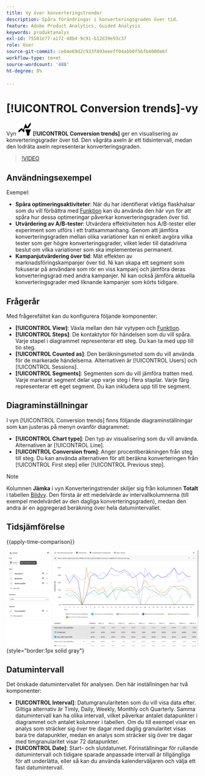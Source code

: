 ```yaml
---
title: Vy över konverteringstrender
description: Spåra förändringar i konverteringsgraden över tid.
feature: Adobe Product Analytics, Guided Analysis
keywords: produktanalys
exl-id: 75501e77-a172-48b4-9c91-b12d39e93c37
role: User
source-git-commit: ce04e69d2c933f893eeeff04abb0f56fb4000e6f
workflow-type: tm+mt
source-wordcount: '488'
ht-degree: 0%

---
```


# [!UICONTROL Conversion trends]-vy

Vyn ![Konverteringstrender](/help/assets/icons/ConversionTrends.svg) **[!UICONTROL Conversion trends]** ger en visualisering av konverteringsgrader över tid. Den vågräta axeln är ett tidsintervall, medan den lodräta axeln representerar konverteringsgraden.

>[!VIDEO](https://video.tv.adobe.com/v/3421662/?learn=on)

## Användningsexempel

Exempel:

* **Spåra optimeringsaktiviteter**: När du har identifierat viktiga flaskhalsar som du vill förbättra med [Funktion](funnel.md) kan du använda den här vyn för att spåra hur dessa optimeringar påverkar konverteringsgraden över tid.
* **Utvärdering av A/B-tester**: Utvärdera effektiviteten hos A/B-tester eller experiment som utförs i ett trattsammanhang. Genom att jämföra konverteringsgraden mellan olika variationer kan ni enkelt avgöra vilka tester som ger högre konverteringsgrader, vilket leder till datadrivna beslut om vilka variationer som ska implementeras permanent.
* **Kampanjutvärdering över tid**: Mät effekten av marknadsföringskampanjer över tid. Ni kan skapa ett segment som fokuserar på användare som rör en viss kampanj och jämföra deras konverteringsgrad med andra kampanjer. Ni kan också jämföra aktuella konverteringsgrader med liknande kampanjer som körts tidigare.

## Frågerår

Med frågerefältet kan du konfigurera följande komponenter:

* **[!UICONTROL View]**: Växla mellan den här vytypen och [Funktion](funnel.md).
* **[!UICONTROL Steps]**: De kontaktytor för händelsen som du vill spåra. Varje stapel i diagrammet representerar ett steg. Du kan ta med upp till tio steg.
* **[!UICONTROL Counted as]**: Den beräkningsmetod som du vill använda för de markerade händelserna. Alternativen är [!UICONTROL Users] och [!UICONTROL Sessions].
* **[!UICONTROL Segments]**: Segmenten som du vill jämföra tratten med. Varje markerat segment delar upp varje steg i flera staplar. Varje färg representerar ett eget segment. Du kan inkludera upp till tre segment.

## Diagraminställningar

I vyn [!UICONTROL Conversion trends] finns följande diagraminställningar som kan justeras på menyn ovanför diagrammet:

* **[!UICONTROL Chart type]**: Den typ av visualisering som du vill använda. Alternativen är [!UICONTROL Line].
* **[!UICONTROL Conversion from]**: Anger procentberäkningen från steg till steg. Du kan använda alternativen för att beräkna konverteringen från [!UICONTROL First step] eller [!UICONTROL Previous step].

>[!NOTE]
>
>Kolumnen **Jämka** i vyn Konverteringstrender skiljer sig från kolumnen **Totalt** i tabellen [Bildvy](funnel.md). Den första är ett medelvärde av intervallkolumnerna (till exempel medelvärdet av den dagliga konverteringsgraden), medan den andra är en aggregerad beräkning över hela datumintervallet.

## Tidsjämförelse

{{apply-time-comparison}}

![Tidjämförelse för konverteringstrender](../assets/conversion-trends-compare.png){style="border:1px solid gray"}

## Datumintervall

Det önskade datumintervallet för analysen. Den här inställningen har två komponenter:

* **[!UICONTROL Interval]**: Datumgranulariteten som du vill visa data efter. Giltiga alternativ är Timly, Daily, Weekly, Monthly och Quarterly. Samma datumintervall kan ha olika intervall, vilket påverkar antalet datapunkter i diagrammet och antalet kolumner i tabellen. Om du till exempel visar en analys som sträcker sig över tre dagar med daglig granularitet visas bara tre datapunkter, medan en analys som sträcker sig över tre dagar med timgranularitet visar 72 datapunkter.
* **[!UICONTROL Date]**: Start- och slutdatumet. Förinställningar för rullande datumintervall och tidigare sparade anpassade intervall är tillgängliga för att underlätta, eller så kan du använda kalenderväljaren och välja ett fast datumintervall.
